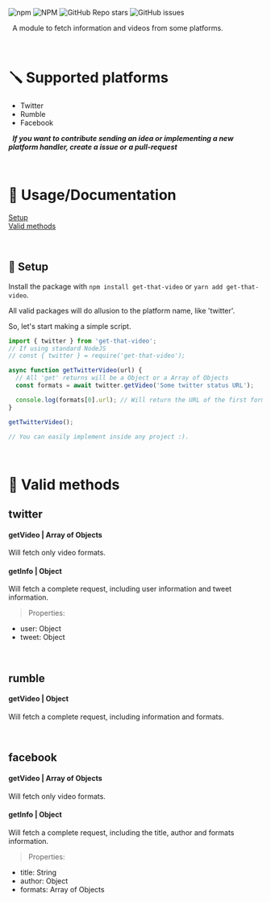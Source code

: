 ![npm](https://img.shields.io/npm/dw/get-that-video)
![NPM](https://img.shields.io/npm/l/get-that-video)
![GitHub Repo stars](https://img.shields.io/github/stars/z3oxs/get-that-video?style=social)
![GitHub issues](https://img.shields.io/github/issues/z3oxs/get-that-video)

&nbsp;
A module to fetch information and videos from some platforms.

&nbsp;
# 🪛 Supported platforms
- Twitter
- Rumble
- Facebook

&nbsp;
_**If you want to contribute sending an idea or implementing a new platform handler, create a issue or a pull-request**_

&nbsp;
# 📃 Usage/Documentation

[Setup](#-setup)<br>
[Valid methods](#-valid-methods)

&nbsp;
## 🔧 Setup
Install the package with `npm install get-that-video` or `yarn add get-that-video`.

All valid packages will do allusion to the platform name, like 'twitter'.

So, let's start making a simple script.

```js
import { twitter } from 'get-that-video';
// If using standard NodeJS
// const { twitter } = require('get-that-video');

async function getTwitterVideo(url) {
  // All 'get' returns will be a Object or a Array of Objects
  const formats = await twitter.getVideo('Some twitter status URL');

  console.log(formats[0].url); // Will return the URL of the first format in the array
}

getTwitterVideo();

// You can easily implement inside any project :).
```

&nbsp;
# 📎 Valid methods
## twitter
#### **getVideo** | Array of Objects
Will fetch only video formats.

#### **getInfo** | Object
Will fetch a complete request, including user information and tweet information.

> Properties:
- user: Object
- tweet: Object

&nbsp;
## rumble
#### **getVideo** | Object
Will fetch a complete request, including information and formats.

&nbsp;
## facebook
#### getVideo | Array of Objects
Will fetch only video formats.

#### getInfo | Object
Will fetch a complete request, including the title, author and formats information.

> Properties:
- title: String
- author: Object
- formats: Array of Objects
